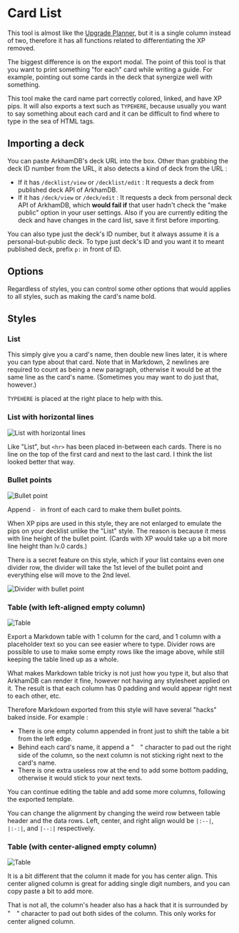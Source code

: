 # Card List

This tool is almost like the [Upgrade Planner](/tool/upgrade), but it is a single column instead of two, therefore it has all functions related to differentiating the XP removed. 

The biggest difference is on the export modal. The point of this tool is that you want to print something "for each" card while writing a guide. For example, pointing out some cards in the deck that synergize well with something.

This tool make the card name part correctly colored, linked, and have XP pips. It will also exports a text such as `TYPEHERE`, because usually you want to say something about each card and it can be difficult to find where to type in the sea of HTML tags.

## Importing a deck

You can paste ArkhamDB's deck URL into the box. Other than grabbing the deck ID number from the URL, it also detects a kind of deck from the URL :

- If it has `/decklist/view` or `/decklist/edit` : It requests a deck from published deck API of ArkhamDB.
- If it has `/deck/view` or `/deck/edit` : It requests a deck from personal deck API of ArkhamDB, which **would fail if** that user hadn't check the "make public" option in your user settings. Also if you are currently editing the deck and have changes in the card list, save it first before importing.

You can also type just the deck's ID number, but it always assume it is a personal-but-public deck. To type just deck's ID and you want it to meant published deck, prefix `p:` in front of ID.

## Options

Regardless of styles, you can control some other options that would applies to all styles, such as making the card's name bold.

## Styles


### List

This simply give you a card's name, then double new lines later, it is where you can type about that card. Note that in Markdown, 2 newlines are required to count as being a new paragraph, otherwise it would be at the same line as the card's name. (Sometimes you may want to do just that, however.)

`TYPEHERE` is placed at the right place to help with this.

### List with horizontal lines

![List with horizontal lines](../../../static/image/documentation/tool/list/list-2.png)

Like "List", but `<hr>` has been placed in-between each cards. There is no line on the top of the first card and next to the last card. I think the list looked better that way.

### Bullet points

![Bullet point](../../../static/image/documentation/tool/list/bullet-1.png)

Append `- ` in front of each card to make them bullet points.

When XP pips are used in this style, they are not enlarged to emulate the pips on your decklist unlike the "List" style. The reason is because it mess with line height of the bullet point. (Cards with XP would take up a bit more line height than lv.0 cards.)

There is a secret feature on this style, which if your list contains even one divider row, the divider will take the 1st level of the bullet point and everything else will move to the 2nd level.

![Divider with bullet point](../../../static/image/documentation/tool/list/bullet-2.png)

### Table (with left-aligned empty column)

![Table](../../../static/image/documentation/tool/list/table-1.png)

Export a Markdown table with 1 column for the card, and 1 column with a placeholder text so you can see easier where to type. Divider rows are possible to use to make some empty rows like the image above, while still keeping the table lined up as a whole.

What makes Markdown table tricky is not just how you type it, but also that ArkhamDB can render it fine, however not having any stylesheet applied on it. The result is that each column has 0 padding and would appear right next to each other, etc.

Therefore Markdown exported from this style will have several "hacks" baked inside. For example : 

- There is one empty column appended in front just to shift the table a bit from the left edge.
- Behind each card's name, it append a "　" character to pad out the right side of the column, so the next column is not sticking right next to the card's name.
- There is one extra useless row at the end to add some bottom padding, otherwise it would stick to your next texts.

You can continue editing the table and add some more columns, following the exported template.

You can change the alignment by changing the weird row between table header and the data rows. Left, center, and right align would be `|:--|`, `|:-:|`, and `|--:|` respectively.

### Table (with center-aligned empty column)

![Table](../../../static/image/documentation/tool/list/table-2.png)

It is a bit different that the column it made for you has center align. This center aligned column is great for adding single digit numbers, and you can copy paste a bit to add more.

That is not all, the column's header also has a hack that it is surrounded by "　" character to pad out both sides of the column. This only works for center aligned column.